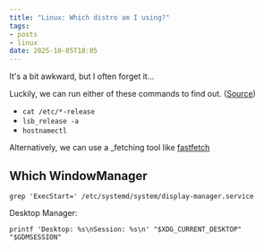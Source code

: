 ```yaml
---
title: "Linux: Which distro am I using?"
tags: 
- posts
- linux
date: 2025-10-05T18:05
---
```


It's a bit awkward, but I often forget it...

Luckily, we can run either of these commands to find out. ([Source](https://www.cyberciti.biz/faq/find-linux-distribution-name-version-number/ ))

- `cat /etc/*-release ` 
- `lsb_release -a`
- `hostnamectl`

Alternatively, we can use a _fetching tool like [fastfetch](https://github.com/fastfetch-cli/fastfetch)


## Which WindowManager

`grep 'ExecStart=' /etc/systemd/system/display-manager.service`

Desktop Manager:

`printf 'Desktop: %s\nSession: %s\n' "$XDG_CURRENT_DESKTOP" "$GDMSESSION"`

